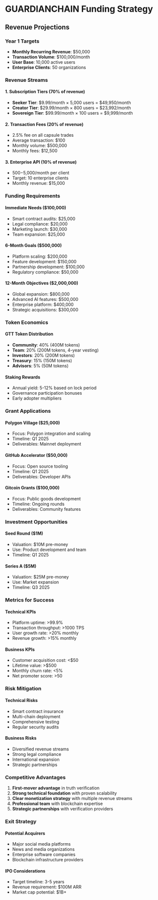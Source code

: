 # GUARDIANCHAIN Funding Strategy

## Revenue Projections

### Year 1 Targets
- **Monthly Recurring Revenue**: $50,000
- **Transaction Volume**: $100,000/month
- **User Base**: 10,000 active users
- **Enterprise Clients**: 50 organizations

### Revenue Streams

#### 1. Subscription Tiers (70% of revenue)
- **Seeker Tier**: $9.99/month × 5,000 users = $49,950/month
- **Creator Tier**: $29.99/month × 800 users = $23,992/month
- **Sovereign Tier**: $99.99/month × 100 users = $9,999/month

#### 2. Transaction Fees (20% of revenue)
- 2.5% fee on all capsule trades
- Average transaction: $100
- Monthly volume: $500,000
- Monthly fees: $12,500

#### 3. Enterprise API (10% of revenue)
- $500-$5,000/month per client
- Target: 10 enterprise clients
- Monthly revenue: $15,000

### Funding Requirements

#### Immediate Needs ($100,000)
- Smart contract audits: $25,000
- Legal compliance: $20,000
- Marketing launch: $30,000
- Team expansion: $25,000

#### 6-Month Goals ($500,000)
- Platform scaling: $200,000
- Feature development: $150,000
- Partnership development: $100,000
- Regulatory compliance: $50,000

#### 12-Month Objectives ($2,000,000)
- Global expansion: $800,000
- Advanced AI features: $500,000
- Enterprise platform: $400,000
- Strategic acquisitions: $300,000

### Token Economics

#### GTT Token Distribution
- **Community**: 40% (400M tokens)
- **Team**: 20% (200M tokens, 4-year vesting)
- **Investors**: 20% (200M tokens)
- **Treasury**: 15% (150M tokens)
- **Advisors**: 5% (50M tokens)

#### Staking Rewards
- Annual yield: 5-12% based on lock period
- Governance participation bonuses
- Early adopter multipliers

### Grant Applications

#### Polygon Village ($25,000)
- Focus: Polygon integration and scaling
- Timeline: Q1 2025
- Deliverables: Mainnet deployment

#### GitHub Accelerator ($50,000)
- Focus: Open source tooling
- Timeline: Q1 2025
- Deliverables: Developer APIs

#### Gitcoin Grants ($100,000)
- Focus: Public goods development
- Timeline: Ongoing rounds
- Deliverables: Community features

### Investment Opportunities

#### Seed Round ($1M)
- Valuation: $10M pre-money
- Use: Product development and team
- Timeline: Q1 2025

#### Series A ($5M)
- Valuation: $25M pre-money
- Use: Market expansion
- Timeline: Q3 2025

### Metrics for Success

#### Technical KPIs
- Platform uptime: >99.9%
- Transaction throughput: >1000 TPS
- User growth rate: >20% monthly
- Revenue growth: >15% monthly

#### Business KPIs
- Customer acquisition cost: <$50
- Lifetime value: >$500
- Monthly churn rate: <5%
- Net promoter score: >50

### Risk Mitigation

#### Technical Risks
- Smart contract insurance
- Multi-chain deployment
- Comprehensive testing
- Regular security audits

#### Business Risks
- Diversified revenue streams
- Strong legal compliance
- International expansion
- Strategic partnerships

### Competitive Advantages

1. **First-mover advantage** in truth verification
2. **Strong technical foundation** with proven scalability
3. **Clear monetization strategy** with multiple revenue streams
4. **Professional team** with blockchain expertise
5. **Strategic partnerships** with verification providers

### Exit Strategy

#### Potential Acquirers
- Major social media platforms
- News and media organizations
- Enterprise software companies
- Blockchain infrastructure providers

#### IPO Considerations
- Target timeline: 3-5 years
- Revenue requirement: $100M ARR
- Market cap potential: $1B+